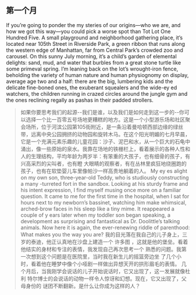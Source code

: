 ## 第一个月
If you’re going to ponder the my steries of our origins—who we are, and how we got this way—you could pick a worse spot than Tot Lot One Hundred Five. A small playground and neighborhood gathering place, it’s located near 105th Street in Riverside Park, a green ribbon that runs along the western edge of Manhattan, far from Central Park’s crowded zoo and carousel. On this sunny July morning, it’s a child’s garden of elemental delights: sand, mud, and water that burbles from a great stone turtle like some primeval spring. I’m leaning back on the lot’s wrought-iron fence, beholding the variety of human nature and human physiognomy on display, average age two and a half: there are the big, lumbering kids and the delicate fine-boned ones, the exuberant squealers and the wide-ey ed watchers, the children running in crazed circles around the jungle gym and the ones reclining regally as pashas in their padded strollers. 
> 如果你要思考我们的起源--我们是谁，以及我们是如何走到这一步的--你可以选择一个比一百零五号场地更糟糕的地方。这是一个小型游乐场和社区聚会场所，位于河滨公园第105街附近，是一条沿着曼哈顿西部边缘的绿丝带，远离中央公园拥挤的动物园和旋转木马。在这个阳光明媚的七月早晨，它是一个充满元素乐趣的儿童花园：沙子、泥巴和水，从一个巨大的石龟中涌出，像一些原始的泉水。我靠在场地的铁栅栏上，看着展示的各种人性和人的生理结构，平均年龄为两岁半：有笨重的大孩子，也有细骨的孩子，有兴高采烈的尖叫者，也有瞪
大眼睛的观察者，有在丛林里疯狂地绕圈跑的孩子，也有在软垫婴儿车里像帕沙一样高贵地躺着的人。
My ey es alight on my own son, three-year-old Teddy, who is studiously constructing a many -turreted fort in the sandbox. Looking at his sturdy frame and his intent expression, I find myself musing once more on a familiar question. It came to me for the first time in the hospital, when I sat for hours next to my newborn’s bassinet, watching him make whimsical, arched-brow faces in his sleep like a tiny mime. It reappeared a couple of y ears later when my toddler son began speaking, a development as surprising and fantastical as Dr. Doolittle’s talking animals. Now here it is again, the ever-renewing riddle of parenthood: What makes you the way you are?
> 我的目光落在我自己的儿子身上，三岁的泰迪，他正认真地在沙盘上建造一个
许多图
，这就是他的堡垒。看着他结实的身材和专注的表情，我发现自己再次思考一个
熟悉的问题。我第一次想到这个问题是在医院里，当时我在新生儿的摇篮旁边坐
了几个小时，看着他在睡梦中像个小哑剧一样做出异想天开的拱形眉毛的表情。
几个月后，当我刚学会说话的儿子开始说话时，它又出现了，这一发展就像杜利
特尔博士的会说话的动物一样令人惊讶和幻想。现在，它又出现了，父母身份的
谜团不断翻新。是什么让你成为这样的人？
